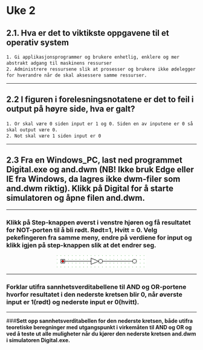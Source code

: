 # Uke 2

## **2.1. Hva er det to viktikste oppgavene til et operativ system**
    1. Gi applikasjonsprogrammer og brukere enhetlig, enklere og mer abstrakt adgang til maskinens ressurser
    2. Administrere ressursene slik at prosesser og brukere ikke ødelegger for hverandre når de skal aksessere samme ressurser.
---
## **2.2 I figuren i forelesningsnotatene er det to feil i output på høyre side, hva er galt?**
    1. Or skal være 0 siden input er 1 og 0. Siden en av inputene er 0 så skal output være 0.
    2. Not skal være 1 siden input er 0
---
## **2.3 Fra en Windows_PC, last ned programmet Digital.exe og and.dwm (NB! Ikke bruk Edge eller IE fra Windows, da lagres ikke dwm-filer som and.dwm riktig). Klikk på Digital for å starte simulatoren og åpne filen and.dwm.** 
---
### **Klikk på Step-knappen øverst i venstre hjøren og få resultatet for NOT-porten til å bli rødt. Rødt=1, Hvitt = 0. Velg pekefingeren fra samme meny, endre på verdiene for input og klikk igjen på step-knappen slik at det endrer seg.**
<p align="center">
<img src="/fulladder.png" style="width: auto" alt="">
</p>

---

### **Forklar utifra sannhetsverditabellene til AND og OR-portene hvorfor resultatet i den nederste kretsen blir 0, når øverste input er 1(rødt) og nederste input er 0(hvitt).**

---
###**Sett opp sannhetsverditabellen for den nederste kretsen, både utifra teoretiske beregninger med utgangspunkt i virkemåten til AND og OR og ved å teste ut alle muligheter når du kjører den nederste kretsen and.dwm i simulatoren Digital.exe.**